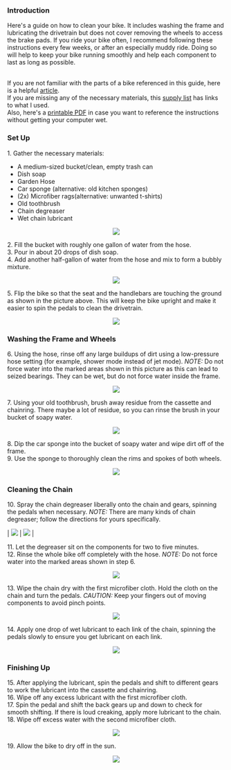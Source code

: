### Introduction <br/>
Here's a guide on how to clean your bike. It includes washing the frame and lubricating the drivetrain but does not cover removing the wheels to access the brake pads. If you ride your bike often, I recommend following these instructions every few weeks, or after an especially muddy ride. Doing so will help to keep your bike running smoothly and help each component to last as long as possible. <br/> 
<br/> 

If you are not familiar with the parts of a bike referenced in this guide, here is a helpful [article](https://www.liv-cycling.com/global/campaigns/parts-of-the-bike/20452).<br/> 
If you are missing any of the necessary materials, this [supply list](https://www.amazon.com/hz/wishlist/ls/3VVK6NTBYWZNU?ref_=wl_share) has links to what I used.<br/> 
Also, here's a [printable PDF](ENGL%20149%20Instructions%20(draft3).pdf) in case you want to reference the instructions without getting your computer wet.<br/>


### Set Up<br/>
1\. Gather the necessary materials:<br/>
* A medium-sized bucket/clean, empty trash can
* Dish soap
* Garden Hose
* Car sponge (alternative: old kitchen sponges)
* (2x) Microfiber rags(alternative: unwanted t-shirts)
* Old toothbrush
* Chain degreaser
* Wet chain lubricant<br/>

<p align="center">
  <img src="smallerimages/Supplies.jpg">	
</p>

2\. Fill the bucket with roughly one gallon of water from the hose.<br/>
3\. Pour in about 20 drops of dish soap.<br/>
4\. Add another half-gallon of water from the hose and mix to form a bubbly mixture.<br/>

<p align="center">
  <img src="smallerimages/SoapBucket.jpg">	
</p>

5\. Flip the bike so that the seat and the handlebars are touching the ground as shown in the picture above. This will keep the bike upright and make it easier to spin the pedals to clean the drivetrain.<br/>

<p align="center">
  <img src="smallerimages/UpsideDown.jpg">	
</p>

### Washing the Frame and Wheels<br/>
6\. Using the hose, rinse off any large buildups of dirt using a low-pressure hose setting (for example, shower mode instead of jet mode). *NOTE:* Do not force water into the marked areas shown in this picture as this can lead to seized bearings. They can be wet, but do not force water inside the frame.<br/>

<p align="center">
  <img src="smallerimages/CautionAreas.jpg">	
</p>

7\. Using your old toothbrush, brush away residue from the cassette and chainring. There maybe a lot of residue, so you can rinse the brush in your bucket of soapy water.<br/>

<p align="center">
  <img src="smallerimages/BackBrush.jpg">	
</p>

8\. Dip the car sponge into the bucket of soapy water and wipe dirt off of the frame.<br/>
9\. Use the sponge to thoroughly clean the rims and spokes of both wheels.<br/>

<p align="center">
  <img src="smallerimages/RimWipe.jpg">	
</p>


### Cleaning the Chain<br/>
10\. Spray the chain degreaser liberally onto the chain and gears, spinning the pedals when necessary. *NOTE:* There are many kinds of chain degreaser; follow the directions for yours specifically.<br/>

| <img src="smallerimages/DegreaseChain.jpg">  |  <img src="smallerimages/DegreaseGear.jpg"> |  

11\. Let the degreaser sit on the components for two to five minutes.<br/>
12\. Rinse the whole bike off completely with the hose. *NOTE:* Do not force water into the marked areas shown in step 6.<br/> 

<p align="center">
  <img src="smallerimages/SprayDown.jpg">	
</p>

13\. Wipe the chain dry with the first microfiber cloth. Hold the cloth on the chain and turn the pedals. *CAUTION:* Keep your fingers out of moving components to avoid pinch points.<br/>

<p align="center">
  <img src="smallerimages/WipeChain.JPG">	
</p>

14\. Apply one drop of wet lubricant to each link of the chain, spinning the pedals slowly to ensure you get lubricant on each link.<br/>

<p align="center">
  <img src="smallerimages/LubeChain.JPG">	
</p>
 
### Finishing Up<br/>
15\. After applying the lubricant, spin the pedals and shift to different gears to work the lubricant into the cassette and chainring.<br/>
16\. Wipe off any excess lubricant with the first microfiber cloth.<br/>
17\. Spin the pedal and shift the back gears up and down to check for smooth shifting. If there is loud creaking, apply more lubricant to the chain.<br/>
18\. Wipe off excess water with the second microfiber cloth.<br/>

<p align="center">
  <img src="smallerimages/WipeBike.jpg">	
</p>

19\. Allow the bike to dry off in the sun.<br/>

<p align="center">
  <img src="smallerimages/SunDry.jpg">	
</p>


